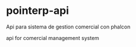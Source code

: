 # pointerp-api
Api para sistema de gestion comercial con phalcon

api for comercial management system
